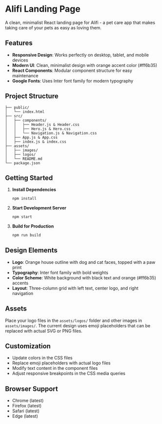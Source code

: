 # Alifi Landing Page

A clean, minimalist React landing page for Alifi - a pet care app that makes taking care of your pets as easy as loving them.

## Features

- **Responsive Design**: Works perfectly on desktop, tablet, and mobile devices
- **Modern UI**: Clean, minimalist design with orange accent color (#ff6b35)
- **React Components**: Modular component structure for easy maintenance
- **Google Fonts**: Uses Inter font family for modern typography

## Project Structure

```
├── public/
│   └── index.html
├── src/
│   ├── components/
│   │   ├── Header.js & Header.css
│   │   ├── Hero.js & Hero.css
│   │   └── Navigation.js & Navigation.css
│   ├── App.js & App.css
│   ├── index.js & index.css
├── assets/
│   ├── images/
│   ├── logos/
│   └── README.md
└── package.json
```

## Getting Started

1. **Install Dependencies**
   ```bash
   npm install
   ```

2. **Start Development Server**
   ```bash
   npm start
   ```

3. **Build for Production**
   ```bash
   npm run build
   ```

## Design Elements

- **Logo**: Orange house outline with dog and cat faces, topped with a paw print
- **Typography**: Inter font family with bold weights
- **Color Scheme**: White background with black text and orange (#ff6b35) accents
- **Layout**: Three-column grid with left text, center logo, and right navigation

## Assets

Place your logo files in the `assets/logos/` folder and other images in `assets/images/`. The current design uses emoji placeholders that can be replaced with actual SVG or PNG files.

## Customization

- Update colors in the CSS files
- Replace emoji placeholders with actual logo files
- Modify text content in the component files
- Adjust responsive breakpoints in the CSS media queries

## Browser Support

- Chrome (latest)
- Firefox (latest)
- Safari (latest)
- Edge (latest)